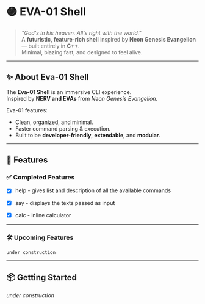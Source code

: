 # 🟣 EVA-01 Shell  
> *"God's in his heaven. All's right with the world."*  
> A **futuristic, feature-rich shell** inspired by **Neon Genesis Evangelion** — built entirely in **C++**.  
> Minimal, blazing fast, and designed to feel alive.

---

## ✨ About Eva-01 Shell  
The **Eva-01 Shell** is an immersive CLI experience.  
Inspired by **NERV and EVAs** from *Neon Genesis Evangelion*.

Eva-01 features:  
- Clean, organized, and minimal.  
- Faster command parsing & execution.  
- Built to be **developer-friendly**, **extendable**, and **modular**.  

---

## 🚀 Features  

### ✅ Completed Features  
- [x] help - gives list and description of all the available commands
- [x] say - displays the texts passed as input
- [x] calc - inline calculator


---

### 🛠️ Upcoming Features  
    under construction

---

## 📦 Getting Started  

*under construction*